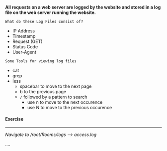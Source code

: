 
**All requests on a web server are logged by the website and stored in a log file on the web server running the website.**

`What do these Log Files consist of?`
- IP Address
- Timestamp
- Request (GET)
- Status Code
- User-Agent

`Some Tools for viewing log files`
- cat
- grep
- less 
	- spacebar to move to the next page
	- b to the previous page
	- `/` followed by a pattern to search
		- use n to move to the next occurence
		- use N to move to the previous occurence


#### Exercise
-----
*Navigate to /root/Rooms/logs --> access.log*

....

